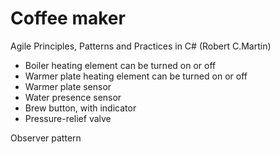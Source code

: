 # Coffee maker

Agile Principles, Patterns and Practices in C# (Robert C.Martin)

- Boiler heating element can be turned on or off
- Warmer plate heating element can be turned on or off
- Warmer plate sensor
- Water presence sensor
- Brew button, with indicator
- Pressure-relief valve

Observer pattern
